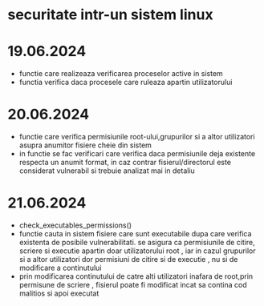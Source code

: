 # securitate intr-un sistem linux

# 19.06.2024 
- functie care realizeaza verificarea proceselor active in sistem 
- functia verifica daca procesele care ruleaza apartin utilizatorului

# 20.06.2024
- functie care verifica permisiunile root-ului,grupurilor si a altor utilizatori asupra anumitor fisiere cheie din sistem 
- in functie se fac verificari care verifica daca permisiunile deja existente respecta un anumit format, in caz contrar fisierul/directorul este considerat vulnerabil si trebuie analizat mai in detaliu

# 21.06.2024
- check_executables_permissions()
- functie cauta in sistem fisiere care sunt executabile dupa care verifica existenta de posibile vulnerabilitati. se asigura ca permisiunile de citire, scriere si executie apartin doar utilizatorului root , iar in cazul grupurilor si a altor utilizatori dor permisiuni de citire si de executie , nu si de modificare a continutului 
- prin modificarea continutului de catre alti utilizatori inafara de root,prin permisune de scriere , fisierul poate fi modificat incat sa contina cod malitios si apoi executat

